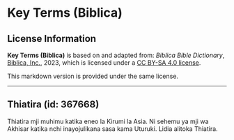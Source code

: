 # Key Terms (Biblica)

## License Information

**Key Terms (Biblica)** is based on and adapted from: _Biblica Bible Dictionary_, [Biblica, Inc.](https://www.biblica.com/), 2023, which is licensed under a [CC BY-SA 4.0 license](https://creativecommons.org/licenses/by-sa/4.0/legalcode.en).

This markdown version is provided under the same license.



--------------------------------

## Thiatira (id: 367668)

Thiatira mji muhimu katika eneo la Kirumi la Asia. Ni sehemu ya mji wa Akhisar katika nchi inayojulikana sasa kama Uturuki. Lidia alitoka Thiatira.


